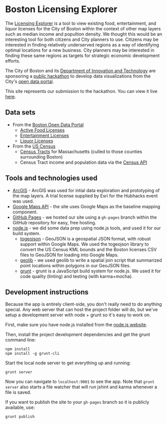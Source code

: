 # Boston Licensing Explorer

The [Licensing Explorer](http://labs.atsid.com/boston-licensing-explorer/) is a tool to view existing food, entertainment, and liquor licenses for the City of Boston within the context of other map layers such as median income and popultion density. We thought this would be an interesting tool for both citizens and City planners to use. Citizens may be interested in finding relatively underserved regions as a way of identifying optimal locations for a new business. City planners may be interested in finding these same regions as targets for strategic economic development efforts.

The City of Boston and its [Department of Innovation and Technology](http://www.cityofboston.gov/DoIT/) are sponsoring a [public hackathon](http://hubhacks2.challengepost.com/) to develop data visualizations from the City's [open data portal](https://data.cityofboston.gov/).

This site represents our submission to the hackathon. You can view it live [here](http://labs.atsid.com/boston-licensing-explorer/).

## Data sets
* From the [Boston Open Data Portal](https://data.cityofboston.gov/)
  * [Active Food Licenses](https://data.cityofboston.gov/Permitting/Active-Food-Establishment-Licenses/gb6y-34cq)
  * [Entertainment Licenses](https://data.cityofboston.gov/Permitting/Entertainment-Licenses/qq8y-k3gp)
  * [Liquor Licenses](https://data.cityofboston.gov/dataset/Liquor-Licenses/hda6-fnsh)
* From the [US Census](http://www.census.gov/)
  * [Census Tracts](http://www.census.gov/geo/maps-data/data/kml/kml_tracts.html) for Massachusetts (culled to those counties surrounding Boston)
  * Census Tract income and population data via the [Census API](http://api.census.gov/data/2013/acs5)

## Tools and technologies used

* [ArcGIS](http://www.arcgis.com/features/) - ArcGIS was used for intial data exploration and prototyping of the map layers. A trial license supplied by Esri for the Hubhacks event was used.
* [Google Maps API](https://developers.google.com/maps/documentation/javascript/tutorial) - the site uses Google Maps as the baseline mapping component.
* [GitHub Pages](https://pages.github.com/) - we hosted our site using a `gh-pages` branch within the GitHub repository for easy, free hosting.
* [node.js](https://nodejs.org/) - we did some data prep using node.js tools, and used it for our build system.
  * [togeojson](https://github.com/mapbox/togeojson) - GeoJSON is a geospatial JSON format, with robust support within Google Maps. We used the togeojson library to convert the US Census KML bounds and the Boston licenses CSV files to GeoJSON for loading into Google Maps.
  * [geolib](https://github.com/manuelbieh/Geolib) - we used geolib to write a spatial join script that summarized point locations within polygons in our GeoJSON files.
  * [grunt](http://gruntjs.com/) - grunt is a JavaScript build system for node.js. We used it for code quality (linting) and testing (with karma+mocha).

## Development instructions

Because the app is entirely client-side, you don't really need to do anything special. Any web server that can host the project folder will do, but we've setup a development server with node + grunt so it's easy to work on.

First, make sure you have node.js installed from the [node.js website](https://nodejs.org/download/).

Then, install the project development dependencies and get the grunt command line:

    npm install
    npm install -g grunt-cli

Start the local node server to get everything up and running:

    grunt server

Now you can navigate to `localhost:9001` to see the app. Note that `grunt server` also starts a file watcher that will run jshint and karma whenever a file is saved.

If you want to publish the site to your `gh-pages` branch so it is publicly available, use:

    grunt publish

  
  
